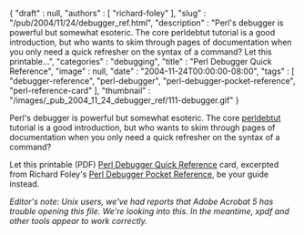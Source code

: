 {
   "draft" : null,
   "authors" : [
      "richard-foley"
   ],
   "slug" : "/pub/2004/11/24/debugger_ref.html",
   "description" : "Perl's debugger is powerful but somewhat esoteric. The core perldebtut tutorial is a good introduction, but who wants to skim through pages of documentation when you only need a quick refresher on the syntax of a command? Let this printable...",
   "categories" : "debugging",
   "title" : "Perl Debugger Quick Reference",
   "image" : null,
   "date" : "2004-11-24T00:00:00-08:00",
   "tags" : [
      "debugger-reference",
      "perl-debugger",
      "perl-debugger-pocket-reference",
      "perl-reference-card"
   ],
   "thumbnail" : "/images/_pub_2004_11_24_debugger_ref/111-debugger.gif"
}



Perl's debugger is powerful but somewhat esoteric. The core [perldebtut](http://www.perlpod.com/5.8.4/pod/perldebtut.html) tutorial is a good introduction, but who wants to skim through pages of documentation when you only need a quick refresher on the syntax of a command?

Let this printable (PDF) [Perl Debugger Quick Reference](/media/_pub_2004_11_24_debugger_ref/debugger_ref.pdf) card, excerpted from Richard Foley's [Perl Debugger Pocket Reference](http://www.oreilly.com/catalog/perldebugpr/index.html), be your guide instead.

*Editor's note: Unix users, we've had reports that Adobe Acrobat 5 has trouble opening this file. We're looking into this. In the meantime, xpdf and other tools appear to work correctly.*
